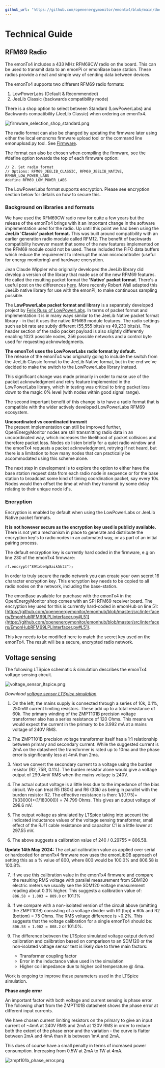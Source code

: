 ```yaml
---
github_url: "https://github.com/openenergymonitor/emontx4/blob/main/docs/technical.md"
---
```


# Technical Guide

## RFM69 Radio

The emonTx4 includes a 433 MHz RFM69CW radio on the board. This can be used to transmit data to an emonPi or emonBase base station. These radios provide a neat and simple way of sending data between devices.

The emonTx4 supports two different RFM69 radio formats:

1. LowPowerLabs (Default & Recommended)
2. JeeLib Classic (backwards compatibility mode)


There is a shop option to select between Standard (LowPowerLabs) and Backwards compatibility (JeeLib Classic) when ordering an emonTx4.

![firmware_selection_shop_standard.png](img/firmware_selection_shop_standard.png)

The radio format can also be changed by updating the firmware later using either the local emoncms firmware upload tool or the command line emonupload.py tool. See [Firmware](firmware.md).

The format can also be chosen when compiling the firmware, see the #define option towards the top of each firmware option:

```
// 2. Set radio format
// Options: RFM69_JEELIB_CLASSIC, RFM69_JEELIB_NATIVE, RFM69_LOW_POWER_LABS
#define RFM69_LOW_POWER_LABS
```

The LowPowerLabs format supports encryption. Please see encryption section below for details on how to secure this.

### Background on libraries and formats

We have used the RFM69CW radio now for quite a few years but the release of the emonTx4 brings with it an important change in the software implementation used for the radio. Up until this point we had been using the **JeeLib 'Classic' packet format.** This was built around compatibility with an earlier generation radio module called RFM12. The benefit of backwards compatibility however meant that some of the new features implemented on the RFM69 module could not be used. These included the FIFO data buffers which reduce the requirement to interrupt the main microcontroller (useful for energy monitoring) and hardware encryption. 

Jean Claude Wippler who originally developed the JeeLib library did develop a version of the library that made use of the new RFM69 features. He called the resulting packet format the **'Native' packet format**. There's a useful post on the differences [here](https://jeelabs.org/book/1522a/index.html). More recently Robert Wall adapted this JeeLib native library for use with the emonPi, to make continuous sampling possible.

The **LowPowerLabs packet format and library** is a separately developed project by [Felix Rusu of LowPowerLabs](https://github.com/LowPowerLab/RFM69). In terms of packet format and implementation it is in many ways similar to the JeeLib Native packet format library - in that it uses the native RFM69 module features. The radio settings such as bit rate are subtly different (55,555 bits/s vs 49,230 bits/s). The header section of the radio packet payload is also slightly differently enabling 1023 possible nodes, 256 possible networks and a control byte used for requesting acknowledgments.

**The emonTx4 uses the LowPowerLabs radio format by default.**<br>
The release of the emonTx4 was originally going to include the switch from the JeeLib Classic format to the JeeLib Native format, but in the end we've decided to make the switch to the LowPowerLabs library instead. 

This significant change was made primarily in order to make use of the packet acknowledgment and retry feature implemented in the LowPowerLabs library, which in testing was critical to bring packet loss down to the magic 0% level (with nodes within good signal range).

The second important benefit of this change is to have a radio format that is compatible with the wider actively developed LowPowerLabs RFM69 ecosystem. 

**Uncoordinated vs coordinated transmit**<br>
The present implementation can still be improved further, OpenEnergyMonitor nodes are still transmitting radio data in an uncoordinated way, which increases the likelihood of packet collisions and therefore packet loss. Nodes do listen briefly for a quiet radio window and the emonTx4 requests a packet acknowledgment, retrying if not heard, but there is a limitation to how many nodes that can practically be accommodated using this scheme alone.

The next step in development is to explore the option to either have the base station request data from each radio node in sequence or for the base station to broadcast some kind of timing coordination packet, say every 10s. Nodes would then offset the time at which they transmit by some delay relating to their unique node id's.

### Encryption

Encryption is enabled by default when using the LowPowerLabs or JeeLib Native packet formats.

**It is not however secure as the encryption key used is publicly available.** There is not yet a mechanism in place to generate and distribute the encryption key's to radio nodes in an automated way, or as part of an initial pairing process.

The default encryption key is currently hard coded in the firmware, e.g on line 230 of the emonTx4 firmware:

```
rf.encrypt("89txbe4p8aik5kt3");
```

In order to truly secure the radio network you can create your own secret 16 character encryption key. This encryption key needs to be copied to all radio nodes on the network, including the base-station.

The emonBase available for purchase with the emonTx4 in the OpenEnergyMonitor shop comes with an SPI RFM69 receiver board. The encryption key used for this is currently hard-coded in emonHub on line 51: [https://github.com/openenergymonitor/emonhub/blob/master/src/interfacers/EmonHubRFM69LPLInterfacer.py#L51](https://github.com/openenergymonitor/emonhub/blob/master/src/interfacers/EmonHubRFM69LPLInterfacer.py#L51).

This key needs to be modified here to match the secret key used on the emonTx4. The result will be a secure, encrypted radio network.

## Voltage sensing

The following LTSpice schematic & simulation describes the emonTx4 voltage sensing circuit.

![voltage_sensor_ltspice.png](img/voltage_sensor_ltspice.png)

*Download [voltage sensor LTSpice simulation](files/emonVs.zip)*

1. On the left, the mains supply is connected through a series of 10k, 0.1%, 250mW current limiting resistors. These add up to a total resistance of 60k. The primary winding of the ZMPT101B precision voltage transformer also has a series resistance of 120 Ohms. This means we would expect the current in the primary to be 3.992 mA at a mains voltage of 240V RMS.

2. The ZMPT101B precision voltage transformer itself has a 1:1 relationship between primary and secondary current. While the suggested current is 2mA on the datasheet the transformer is rated up to 10ma and the phase error is significantly less at 4mA than 2ma. 

3. Next we convert the secondary current to a voltage using the burden resistor (R2, 75R, 0.1%). The burden resistor alone would give a voltage output of 299.4mV RMS when the mains voltage is 240V.

4. The actual output voltage is a little less due to the impedance of the bias circuit. We can treat R5 (180k) and R6 (33k) as being in parallel with the burden resistor R2. The effective resistance is then: 1/((1/75)+(1/33000)+(1/180000)) = 74.799 Ohms. This gives an output voltage of 298.6 mV.

5. The output voltage as simulated by LTSpice taking into account the indicated inductance values of the voltage sensing transformer, small effect of the RJ11 cable resistance and capacitor C1 is a little lower at 297.55 mV.

6. The above suggests a calibration value of 240 / 0.29755 = 806.58.  

**Update 14th May 2024:** The actual calibration value as applied over serial or hardcoded for emonTx4 firmware now uses the emonLibDB approach of setting this as a % value of 800, where 800 would be 100.0% and 806.58 is 100.8%.

7. If we use this calibration value in the emonTx4 firmware and compare the resulting RMS voltage with parallel measurement from SDM120 electric meters we usually see the SDM120 voltage measurement reading about 0.3% higher. This suggests a calibration value of:<br>`806.58 × 1.003 = 809.0` or 101.1%

8. If we compare with a non-isolated version of the circuit above (omitting the ZMPT101B) consisting of a voltage divider with R1 (top) = 60k and R2 (bottom) = 75 Ohms. The RMS voltage difference is ~0.2%. This suggests that the voltage calibration for a single emonTx4 should be:<br>`806.58 × 1.002 = 808.2` or 101.0%.

9. The difference between the LTSpice simulated voltage output derived calibration and calibration based on comparison to an SDM120 or the non-isolated voltage sensor test is likely due to three main factors:

    - Transformer coupling factor
    - Error in the inductance value used in the simulation
    - Higher coil impedance due to higher coil temperature @ 4ma.
  
Work is ongoing to improve these parameters used in the LTSpice simulation.

**Phase angle error**

An important factor with both voltage and current sensing is phase error. The following chart from the ZMPT101B datasheet shows the phase error at different input currents. 

We have chosen current limiting resistors on the primary to give an input current of ~4mA at 240V RMS and 2mA at 120V RMS in order to reduce both the extent of the phase error and the variation - the curve is flatter between 2mA and 4mA than it is between 1mA and 2mA.

This does of course have a small penalty in terms of increased power consumption. Increasing from 0.5W at 2mA to 1W at 4mA.

![zmpt101b_phase_error.png](img/zmpt101b_phase_error.png)



